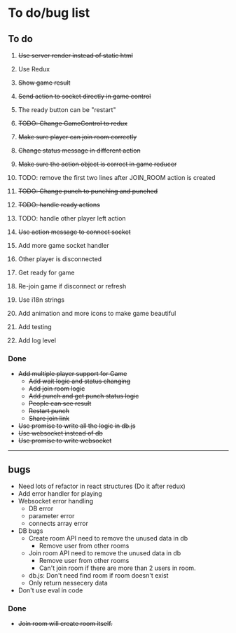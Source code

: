 # To do/bug list

## To do

1. ~~Use server render instead of static html~~
1. Use Redux
  1. ~~Show game result~~
  1. ~~Send action to socket directly in game control~~
  1. The ready button can be "restart"
  1. ~~TODO: Change GameControl to redux~~
  1. ~~Make sure player can join room correctly~~
  1. ~~Change status message in different action~~
  1. ~~Make sure the action object is correct in game reducer~~
  1. TODO: remove the first two lines after JOIN_ROOM action is created
  1. ~~TODO: Change punch to punching and punched~~
  1. ~~TODO: handle ready actions~~
  1. TODO: handle other player left action
  1. ~~Use action message to connect socket~~

1. Add more game socket handler
  1. Other player is disconnected
  1. Get ready for game
  1. Re-join game if disconnect or refresh
1. Use i18n strings
1. Add animation and more icons to make game beautiful
1. Add testing
1. Add log level

### Done
- ~~Add multiple player support for Game~~
  - ~~Add wait logic and status changing~~
  - ~~Add join room logic~~
  - ~~Add punch and get punch status logic~~
  - ~~People can see result~~
  - ~~Restart punch~~
  - ~~Share join link~~
- ~~Use promise to write all the logic in db.js~~
- ~~Use websocket instead of db~~
- ~~Use promise to write websocket~~

-----------------
## bugs
- Need lots of refactor in react structures (Do it after redux)
- Add error handler for playing
- Websocket error handling
  - DB error
  - parameter error
  - connects array error
- DB bugs
  - Create room API need to remove the unused data in db
    - Remove user from other rooms
  - Join room API need to remove the unused data in db
    - Remove user from other rooms
    - Can't join room if there are more than 2 users in room.
  - db.js: Don't need find room if room doesn't exist
  - Only return nessecery data
- Don't use eval in code

### Done
- ~~Join room will create room itself.~~

